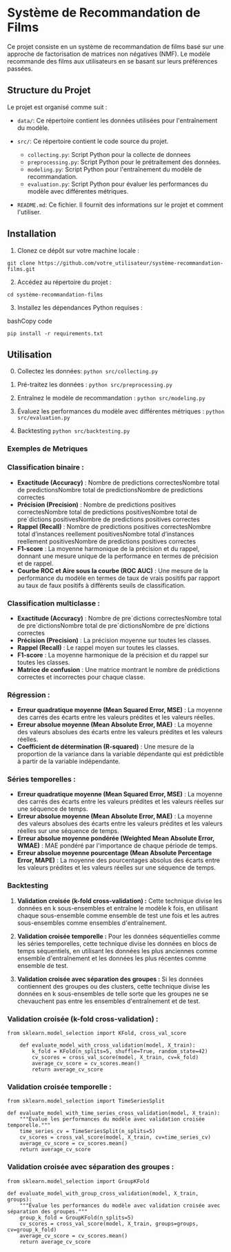 ﻿
# Système de Recommandation de Films

Ce projet consiste en un système de recommandation de films basé sur une approche de factorisation de matrices non négatives (NMF). Le modèle recommande des films aux utilisateurs en se basant sur leurs préférences passées.

## Structure du Projet

Le projet est organisé comme suit :

-   `data/`: Ce répertoire contient les données utilisées pour l'entraînement du modèle.
-   `src/`: Ce répertoire contient le code source du projet.
    -   `collecting.py`: Script Python pour la collecte de donnees
    -   `preprocessing.py`: Script Python pour le prétraitement des données.
    -   `modeling.py`: Script Python pour l'entraînement du modèle de recommandation.
    -   `evaluation.py`: Script Python pour évaluer les performances du modèle avec différentes métriques.

-   `README.md`: Ce fichier. Il fournit des informations sur le projet et comment l'utiliser.

## Installation

1.  Clonez ce dépôt sur votre machine locale :


`git clone https://github.com/votre_utilisateur/système-recommandation-films.git` 

2.  Accédez au répertoire du projet :

`cd système-recommandation-films` 

3.  Installez les dépendances Python requises :

bashCopy code

`pip install -r requirements.txt` 

## Utilisation

0. Collectez les données:
`python src/collecting.py` 

1.  Pré-traitez les données :
`python src/preprocessing.py` 

2.  Entraînez le modèle de recommandation :
`python src/modeling.py` 

3.  Évaluez les performances du modèle avec différentes métriques :
	`python src/evaluation.py` 

4. Backtesting
	`python src/backtesting.py` 

### Exemples de Metriques

### Classification binaire :

-   **Exactitude (Accuracy)** : Nombre de predictions correctesNombre total de predictionsNombre total de predictionsNombre de predictions correctes​
-   **Précision (Precision)** : Nombre de predictions positives correctesNombre total de predictions positivesNombre total de preˊdictions positivesNombre de predictions positives correctes​
-   **Rappel (Recall)** : Nombre de predictions positives correctesNombre total d’instances reellement positivesNombre total d’instances reellement positivesNombre de predictions positives correctes​
-   **F1-score** : La moyenne harmonique de la précision et du rappel, donnant une mesure unique de la performance en termes de précision et de rappel.
-   **Courbe ROC et Aire sous la courbe (ROC AUC)** : Une mesure de la performance du modèle en termes de taux de vrais positifs par rapport au taux de faux positifs à différents seuils de classification.

### Classification multiclasse :

-   **Exactitude (Accuracy)** : Nombre de preˊdictions correctesNombre total de preˊdictionsNombre total de preˊdictionsNombre de preˊdictions correctes​
-   **Précision (Precision)** : La précision moyenne sur toutes les classes.
-   **Rappel (Recall)** : Le rappel moyen sur toutes les classes.
-   **F1-score** : La moyenne harmonique de la précision et du rappel sur toutes les classes.
-   **Matrice de confusion** : Une matrice montrant le nombre de prédictions correctes et incorrectes pour chaque classe.

### Régression :

-   **Erreur quadratique moyenne (Mean Squared Error, MSE)** : La moyenne des carrés des écarts entre les valeurs prédites et les valeurs réelles.
-   **Erreur absolue moyenne (Mean Absolute Error, MAE)** : La moyenne des valeurs absolues des écarts entre les valeurs prédites et les valeurs réelles.
-   **Coefficient de détermination (R-squared)** : Une mesure de la proportion de la variance dans la variable dépendante qui est prédictible à partir de la variable indépendante.

### Séries temporelles :

-   **Erreur quadratique moyenne (Mean Squared Error, MSE)** : La moyenne des carrés des écarts entre les valeurs prédites et les valeurs réelles sur une séquence de temps.
-   **Erreur absolue moyenne (Mean Absolute Error, MAE)** : La moyenne des valeurs absolues des écarts entre les valeurs prédites et les valeurs réelles sur une séquence de temps.
-   **Erreur absolue moyenne pondérée (Weighted Mean Absolute Error, WMAE)** : MAE pondéré par l'importance de chaque période de temps.
-   **Erreur absolue moyenne pourcentage (Mean Absolute Percentage Error, MAPE)** : La moyenne des pourcentages absolus des écarts entre les valeurs prédites et les valeurs réelles sur une séquence de temps.

### Backtesting

1.  **Validation croisée (k-fold cross-validation) :** Cette technique divise les données en k sous-ensembles et entraîne le modèle k fois, en utilisant chaque sous-ensemble comme ensemble de test une fois et les autres sous-ensembles comme ensembles d'entraînement.
    
2.  **Validation croisée temporelle :** Pour les données séquentielles comme les séries temporelles, cette technique divise les données en blocs de temps séquentiels, en utilisant les données les plus anciennes comme ensemble d'entraînement et les données les plus récentes comme ensemble de test.
    
3.  **Validation croisée avec séparation des groupes :** Si les données contiennent des groupes ou des clusters, cette technique divise les données en k sous-ensembles de telle sorte que les groupes ne se chevauchent pas entre les ensembles d'entraînement et de test.
    
### Validation croisée (k-fold cross-validation) :

    from sklearn.model_selection import KFold, cross_val_score
    
        def evaluate_model_with_cross_validation(model, X_train):
            k_fold = KFold(n_splits=5, shuffle=True, random_state=42)
            cv_scores = cross_val_score(model, X_train, cv=k_fold)
            average_cv_score = cv_scores.mean()
            return average_cv_score

### Validation croisée temporelle :

    from sklearn.model_selection import TimeSeriesSplit
    
    def evaluate_model_with_time_series_cross_validation(model, X_train):
        """Évalue les performances du modèle avec validation croisée temporelle."""
        time_series_cv = TimeSeriesSplit(n_splits=5)
        cv_scores = cross_val_score(model, X_train, cv=time_series_cv)
        average_cv_score = cv_scores.mean()
        return average_cv_score

### Validation croisée avec séparation des groupes :

    from sklearn.model_selection import GroupKFold
    
    def evaluate_model_with_group_cross_validation(model, X_train, groups):
        """Évalue les performances du modèle avec validation croisée avec séparation des groupes."""
        group_k_fold = GroupKFold(n_splits=5)
        cv_scores = cross_val_score(model, X_train, groups=groups, cv=group_k_fold)
        average_cv_score = cv_scores.mean()
        return average_cv_score

